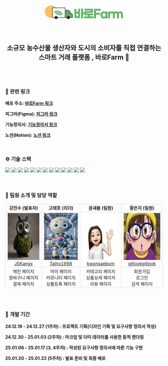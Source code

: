 <br>
<div align='center'> <img src='./public/images/BaroFarmLogo_long.png' width=50%> </div>
<br>

## <br> <div align='center'> 소규모 농수산물 생산자와 도시의 소비자를 직접 연결하는 스마트 거래 플랫폼 , 바로Farm 🌱 </div> <br>

<br>

### 🔗 관련 링크

<b> 배포 주소: [바로Farm 링크](https://barofarm.netlify.app/)</b>

<b> 피그마(Figma): [피그마 링크](<https://www.figma.com/design/ThTdy4bAI2dDMxaRcDPFAW/4%EB%94%B8%EB%9D%BC---%EB%B0%94%EB%A1%9C%ED%8C%9C(Farm)?node-id=0-1&p=f&t=O2YRQAev0xPoQLzn-0>)</b>

<b> 기능정의서: [기능정의서 링크](https://docs.google.com/spreadsheets/d/12brCwjbi5Jx5qKoXahrMsqFkfG7VHe_1B374fup5QQg/edit?gid=0#gid=0)</b>

<b> 노션(Notion): [노션 링크](https://www.notion.so/4-4-3275fa56674041069f61c44806d2d11e?pvs=4)</b>

<br>

### ⚙️ 기술 스택

<div>
  <!-- 개발 도구 -->
  <img src="https://img.shields.io/badge/git-F05032?style=for-the-badge&logo=git&logoColor=white">
  <img src="https://img.shields.io/badge/github-181717?style=for-the-badge&logo=github&logoColor=white">
  <img src="https://img.shields.io/badge/figma-666666?style=for-the-badge&logo=figma&logoColor=white">
  <!-- 빌드 도구 -->
  <img src="https://img.shields.io/badge/vite-646CFF?style=for-the-badge&logo=vite&logoColor=white">
  <!-- 프론트엔드 기본 기술 -->
  <img src="https://img.shields.io/badge/html5-E34F26?style=for-the-badge&logo=html5&logoColor=white">
  <img src="https://img.shields.io/badge/css-1572B6?style=for-the-badge&logo=css3&logoColor=white">
  <img src="https://img.shields.io/badge/javascript-F7DF1E?style=for-the-badge&logo=javascript&logoColor=black">
  <!-- 프레임워크 및 스타일링 -->
  <img src="https://img.shields.io/badge/react-61DAFB?style=for-the-badge&logo=react&logoColor=white">
  <img src="https://img.shields.io/badge/tailwindcss-06B6D4?style=for-the-badge&logo=tailwindcss&logoColor=white">
  <!-- 상태 관리 및 데이터 페칭 -->
  <img src="https://img.shields.io/badge/zustand-00B899?style=for-the-badge&logo=&logoColor=white">
  <img src="https://img.shields.io/badge/tanstack query-FF4154?style=for-the-badge&logo=reactquery&logoColor=white">
  <!-- 라우팅 -->
  <img src="https://img.shields.io/badge/reactrouter-CA4245?style=for-the-badge&logo=reactrouter&logoColor=white">
  <!-- 배포 -->
  <img src="https://img.shields.io/badge/netlify-00C7B7?style=for-the-badge&logo=netlify&logoColor=white">
</div>
<br>
<br>

### 🐝 팀원 소개 및 담당 역할

<table style="border-collapse: collapse;">
    <tr>
      <td style="border: 1px solid #ddd; text-align: center;"><p align="center" style="margin: 0;"><strong>강진수 (발표자)</strong></p></td>
      <td style="border: 1px solid #ddd; text-align: center;"><p align="center" style="margin: 0;"><strong>고태호 (리더)</strong></p></td>
      <td style="border: 1px solid #ddd; text-align: center;"><p align="center" style="margin: 0;"><strong>권새봄 (팀원)</strong></p></td>
      <td style="border: 1px solid #ddd; text-align: center;"><p align="center" style="margin: 0;"><strong>황은지 (팀원)</strong></p></td>
    </tr>
    <tr>
      <td style="border: 1px solid #ddd; text-align: center;">
        <a href="https://github.com/JSKangx">
          <img src="./public/images/reademe/jinsu.png" width="150" height="150">
          <p align="center" style="margin: 0;">JSKangx</p>
        </a>
      </td>
      <td style="border: 1px solid #ddd; text-align: center;">
        <a href="https://github.com/Taiho1998">
          <img src="./public/images/reademe/taiho.png" width="150" height="150">
          <p align="center" style="margin: 0;">Taiho1998</p>
        </a>
      </td>
      <td style="border: 1px solid #ddd; text-align: center;">
        <a href="https://github.com/kwonsaebom">
          <img src="./public/images/reademe/seabom.png" width="150" height="150">
          <p align="center" style="margin: 0;">kwonsaebom</p>
        </a>
      </td>
      <td style="border: 1px solid #ddd; text-align: center;">
        <a href="https://github.com/gitlookgitlook">
          <img src="./public/images/reademe/eunji.png" width="150" height="150">
          <p align="center" style="margin: 0;">gitlookgitlook</p>
        </a>
      </td>
    </tr>
    <tr>
      <td style="border: 1px solid #ddd;">
        <p align="center" style="margin: 0;">
          메인 페이지<br/>
          장바구니 페이지<br/>
          결제 페이지
        </p>
      </td>
      <td style="border: 1px solid #ddd;">
        <p align="center" style="margin: 0;">
          마이 페이지<br/>
          커뮤니티 페이지<br/>
          상품등록 페이지
        </p>
      </td>
      <td style="border: 1px solid #ddd;">
        <p align="center" style="margin: 0;">
          카테고리 페이지<br/>
          상품상세 페이지<br/>
          리뷰 페이지
        </p>
      </td>
      <td style="border: 1px solid #ddd;">
        <p align="center" style="margin: 0;">
          회원가입<br/>
          로그인<br/>
          검색 페이지
        </p>
      </td>
    </tr>
</table>
<br>
<br>

### 📆 개발 기간

<b>24.12.19 - 24.12.27 (1주차) : 프로젝트 기획(디자인 기획 및 요구사항 정의서 작성)</b>

<b>24.12.30 - 25.01.03 (2주차) : 마크업 및 더미 데이터를 사용한 동적 렌더링</b>

<b>25.01.06 - 25.01.17 (3, 4주차) : 작성된 요구사항 정의서에 따른 기능 구현</b>

<b>25.01.20 - 25.01.22 (5주차) : 발표 준비 및 최종 배포</b>
